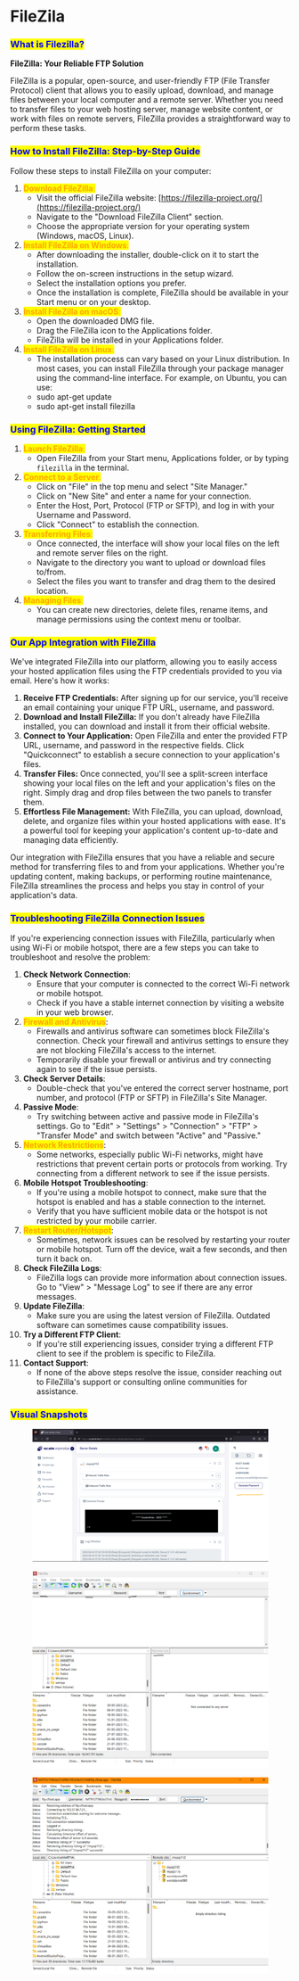 # FileZila

### <mark style="color:blue;">**What is Filezilla?**</mark>

**FileZilla: Your Reliable FTP Solution**

FileZilla is a popular, open-source, and user-friendly FTP (File Transfer Protocol) client that allows you to easily upload, download, and manage files between your local computer and a remote server. Whether you need to transfer files to your web hosting server, manage website content, or work with files on remote servers, FileZilla provides a straightforward way to perform these tasks.

### <mark style="color:blue;">**How to Install FileZilla: Step-by-Step Guide**</mark>

Follow these steps to install FileZilla on your computer:

1. <mark style="color:orange;">**Download FileZilla**</mark><mark style="color:orange;">:</mark>
   * Visit the official FileZilla website: [https://filezilla-project.org/](https://filezilla-project.org/)
   * Navigate to the "Download FileZilla Client" section.
   * Choose the appropriate version for your operating system (Windows, macOS, Linux).
2. <mark style="color:orange;">**Install FileZilla on Windows**</mark><mark style="color:orange;">:</mark>
   * After downloading the installer, double-click on it to start the installation.
   * Follow the on-screen instructions in the setup wizard.
   * Select the installation options you prefer.
   * Once the installation is complete, FileZilla should be available in your Start menu or on your desktop.
3. <mark style="color:orange;">**Install FileZilla on macOS**</mark><mark style="color:orange;">:</mark>
   * Open the downloaded DMG file.
   * Drag the FileZilla icon to the Applications folder.
   * FileZilla will be installed in your Applications folder.
4. <mark style="color:orange;">**Install FileZilla on Linux**</mark><mark style="color:orange;">:</mark>
   * The installation process can vary based on your Linux distribution. In most cases, you can install FileZilla through your package manager using the command-line interface. For example, on Ubuntu, you can use:
   * sudo apt-get update
   * &#x20;sudo apt-get install filezilla

### <mark style="color:blue;">**Using FileZilla: Getting Started**</mark>

1. <mark style="color:orange;">**Launch FileZilla**</mark><mark style="color:orange;">:</mark>
   * Open FileZilla from your Start menu, Applications folder, or by typing `filezilla` in the terminal.
2. <mark style="color:orange;">**Connect to a Server**</mark><mark style="color:orange;">:</mark>
   * Click on "File" in the top menu and select "Site Manager."
   * Click on "New Site" and enter a name for your connection.
   * Enter the Host, Port, Protocol (FTP or SFTP), and log in with your Username and Password.
   * Click "Connect" to establish the connection.
3. <mark style="color:orange;">**Transferring Files**</mark><mark style="color:orange;">:</mark>
   * Once connected, the interface will show your local files on the left and remote server files on the right.
   * Navigate to the directory you want to upload or download files to/from.
   * Select the files you want to transfer and drag them to the desired location.
4. <mark style="color:orange;">**Managing Files**</mark><mark style="color:orange;">:</mark>
   * You can create new directories, delete files, rename items, and manage permissions using the context menu or toolbar.



### <mark style="color:blue;">**Our App Integration with FileZilla**</mark>

We've integrated FileZilla into our platform, allowing you to easily access your hosted application files using the FTP credentials provided to you via email. Here's how it works:

1. **Receive FTP Credentials:** After signing up for our service, you'll receive an email containing your unique FTP URL, username, and password.
2. **Download and Install FileZilla:** If you don't already have FileZilla installed, you can download and install it from their official website.
3. **Connect to Your Application:** Open FileZilla and enter the provided FTP URL, username, and password in the respective fields. Click "Quickconnect" to establish a secure connection to your application's files.
4. **Transfer Files:** Once connected, you'll see a split-screen interface showing your local files on the left and your application's files on the right. Simply drag and drop files between the two panels to transfer them.
5. **Effortless File Management:** With FileZilla, you can upload, download, delete, and organize files within your hosted applications with ease. It's a powerful tool for keeping your application's content up-to-date and managing data efficiently.

Our integration with FileZilla ensures that you have a reliable and secure method for transferring files to and from your applications. Whether you're updating content, making backups, or performing routine maintenance, FileZilla streamlines the process and helps you stay in control of your application's data.



### <mark style="color:blue;">**Troubleshooting FileZilla Connection Issues**</mark>

If you're experiencing connection issues with FileZilla, particularly when using Wi-Fi or mobile hotspot, there are a few steps you can take to troubleshoot and resolve the problem:

1. **Check Network Connection**:
   * Ensure that your computer is connected to the correct Wi-Fi network or mobile hotspot.
   * Check if you have a stable internet connection by visiting a website in your web browser.
2. <mark style="color:orange;">**Firewall and Antivirus**</mark>:
   * Firewalls and antivirus software can sometimes block FileZilla's connection. Check your firewall and antivirus settings to ensure they are not blocking FileZilla's access to the internet.
   * Temporarily disable your firewall or antivirus and try connecting again to see if the issue persists.
3. **Check Server Details**:
   * Double-check that you've entered the correct server hostname, port number, and protocol (FTP or SFTP) in FileZilla's Site Manager.
4. **Passive Mode**:
   * Try switching between active and passive mode in FileZilla's settings. Go to "Edit" > "Settings" > "Connection" > "FTP" > "Transfer Mode" and switch between "Active" and "Passive."
5. <mark style="color:orange;">**Network Restrictions**</mark>:
   * Some networks, especially public Wi-Fi networks, might have restrictions that prevent certain ports or protocols from working. Try connecting from a different network to see if the issue persists.
6. **Mobile Hotspot Troubleshooting**:
   * If you're using a mobile hotspot to connect, make sure that the hotspot is enabled and has a stable connection to the internet.
   * Verify that you have sufficient mobile data or the hotspot is not restricted by your mobile carrier.
7. <mark style="color:orange;">**Restart Router/Hotspot**</mark>:
   * Sometimes, network issues can be resolved by restarting your router or mobile hotspot. Turn off the device, wait a few seconds, and then turn it back on.
8. **Check FileZilla Logs**:
   * FileZilla logs can provide more information about connection issues. Go to "View" > "Message Log" to see if there are any error messages.
9. **Update FileZilla**:
   * Make sure you are using the latest version of FileZilla. Outdated software can sometimes cause compatibility issues.
10. **Try a Different FTP Client**:
    * If you're still experiencing issues, consider trying a different FTP client to see if the problem is specific to FileZilla.
11. **Contact Support**:
    * If none of the above steps resolve the issue, consider reaching out to FileZilla's support or consulting online communities for assistance.

### <mark style="color:blue;">Visual Snapshots</mark>



<div>

<figure><img src="../../.gitbook/assets/Screenshot 2023-08-24 125043.png" alt=""><figcaption></figcaption></figure>

 

<figure><img src="../../.gitbook/assets/Screenshot 2023-08-24 144601.png" alt=""><figcaption></figcaption></figure>

 

<figure><img src="../../.gitbook/assets/Screenshot 2023-08-24 144427.png" alt=""><figcaption></figcaption></figure>

</div>
